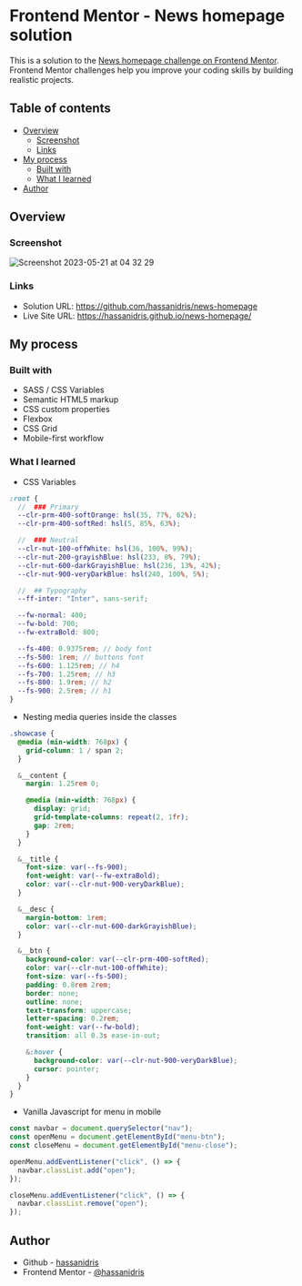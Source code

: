 # Frontend Mentor - News homepage solution

This is a solution to the [News homepage challenge on Frontend Mentor](https://www.frontendmentor.io/challenges/news-homepage-H6SWTa1MFl). Frontend Mentor challenges help you improve your coding skills by building realistic projects.

## Table of contents

- [Overview](#overview)
  - [Screenshot](#screenshot)
  - [Links](#links)
- [My process](#my-process)
  - [Built with](#built-with)
  - [What I learned](#what-i-learned)
- [Author](#author)

## Overview

### Screenshot

![Screenshot 2023-05-21 at 04 32 29](https://github.com/hassanidris/news-homepage/assets/69512496/c038fbef-1474-4d69-8dd5-2bd1ad11f3d8)


### Links

- Solution URL: https://github.com/hassanidris/news-homepage
- Live Site URL: https://hassanidris.github.io/news-homepage/

## My process

### Built with

- SASS / CSS Variables
- Semantic HTML5 markup
- CSS custom properties
- Flexbox
- CSS Grid
- Mobile-first workflow

### What I learned

- CSS Variables

```scss
:root {
  //  ### Primary
  --clr-prm-400-softOrange: hsl(35, 77%, 62%);
  --clr-prm-400-softRed: hsl(5, 85%, 63%);

  //  ### Neutral
  --clr-nut-100-offWhite: hsl(36, 100%, 99%);
  --clr-nut-200-grayishBlue: hsl(233, 8%, 79%);
  --clr-nut-600-darkGrayishBlue: hsl(236, 13%, 42%);
  --clr-nut-900-veryDarkBlue: hsl(240, 100%, 5%);

  //  ## Typography
  --ff-inter: "Inter", sans-serif;

  --fw-normal: 400;
  --fw-bold: 700;
  --fw-extraBold: 800;

  --fs-400: 0.9375rem; // body font
  --fs-500: 1rem; // buttons font
  --fs-600: 1.125rem; // h4
  --fs-700: 1.25rem; // h3
  --fs-800: 1.9rem; // h2
  --fs-900: 2.5rem; // h1
}
```

- Nesting media queries inside the classes

```scss
.showcase {
  @media (min-width: 768px) {
    grid-column: 1 / span 2;
  }

  &__content {
    margin: 1.25rem 0;

    @media (min-width: 768px) {
      display: grid;
      grid-template-columns: repeat(2, 1fr);
      gap: 2rem;
    }
  }

  &__title {
    font-size: var(--fs-900);
    font-weight: var(--fw-extraBold);
    color: var(--clr-nut-900-veryDarkBlue);
  }

  &__desc {
    margin-bottom: 1rem;
    color: var(--clr-nut-600-darkGrayishBlue);
  }

  &__btn {
    background-color: var(--clr-prm-400-softRed);
    color: var(--clr-nut-100-offWhite);
    font-size: var(--fs-500);
    padding: 0.8rem 2rem;
    border: none;
    outline: none;
    text-transform: uppercase;
    letter-spacing: 0.2rem;
    font-weight: var(--fw-bold);
    transition: all 0.3s ease-in-out;

    &:hover {
      background-color: var(--clr-nut-900-veryDarkBlue);
      cursor: pointer;
    }
  }
}
```

- Vanilla Javascript for menu in mobile

```js
const navbar = document.querySelector("nav");
const openMenu = document.getElementById("menu-btn");
const closeMenu = document.getElementById("menu-close");

openMenu.addEventListener("click", () => {
  navbar.classList.add("open");
});

closeMenu.addEventListener("click", () => {
  navbar.classList.remove("open");
});
```

## Author

- Github - [hassanidris](https://github.com/hassanidris)
- Frontend Mentor - [@hassanidris](https://www.frontendmentor.io/profile/hassanidris)
